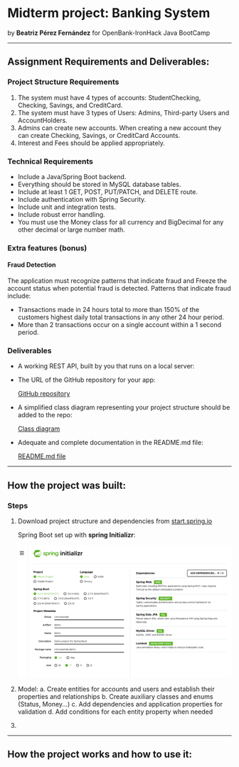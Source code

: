 # Midterm project: Banking System

by **Beatriz Pérez Fernández** for OpenBank-IronHack Java BootCamp

***

## Assignment Requirements and Deliverables:

### Project Structure Requirements
1. The system must have 4 types of accounts: StudentChecking, Checking, Savings, and CreditCard.
2. The system must have 3 types of Users: Admins, Third-party Users and AccountHolders.
3. Admins can create new accounts. When creating a new account they can create Checking, Savings, or CreditCard Accounts.
4. Interest and Fees should be applied appropriately.

### Technical Requirements
- Include a Java/Spring Boot backend.
- Everything should be stored in MySQL database tables.
- Include at least 1 GET, POST, PUT/PATCH, and DELETE route.
- Include authentication with Spring Security.
- Include unit and integration tests.
- Include robust error handling.
- You must use the Money class for all currency and BigDecimal for any other decimal or large number math.

### Extra features (bonus)
#### Fraud Detection
The application must recognize patterns that indicate fraud and Freeze the account status when potential fraud is detected.
Patterns that indicate fraud include:
- Transactions made in 24 hours total to more than 150% of the customers highest daily total transactions in any other 24 hour period.
- More than 2 transactions occur on a single account within a 1 second period.

### Deliverables
- A working REST API, built by you that runs on a local server:
      


- The URL of the GitHub repository for your app:

   [GitHub repository](https://github.com/Openbank-Java-Bootcamp/beatriz-perez-Midterm-Project-Banking-System.git)

- A simplified class diagram representing your project structure should be added to the repo:

   [Class diagram](https://drive.google.com/file/d/1AzKxl9wNN_4bO68MQG1XOqBxD4r2wUzp/view?usp=sharing)

- Adequate and complete documentation in the README.md file:

   [README.md file](https://github.com/Openbank-Java-Bootcamp/beatriz-perez-Midterm-Project-Banking-System/blob/master/README.md)


***

## How the project was built:

### Steps

1. Download project structure and dependencies from [start.spring.io](https://start.spring.io/)

    Spring Boot set up with **spring Initializr**:

    ![spring initializr](./src/images/initializr.png)

2. Model:
   a. Create entities for accounts and users and establish their properties and relationships
   b. Create auxiliary classes and enums (Status, Money...)
   c. Add dependencies and application properties for validation
   d. Add conditions for each entity property when needed

3. 

***

## How the project works and how to use it:


